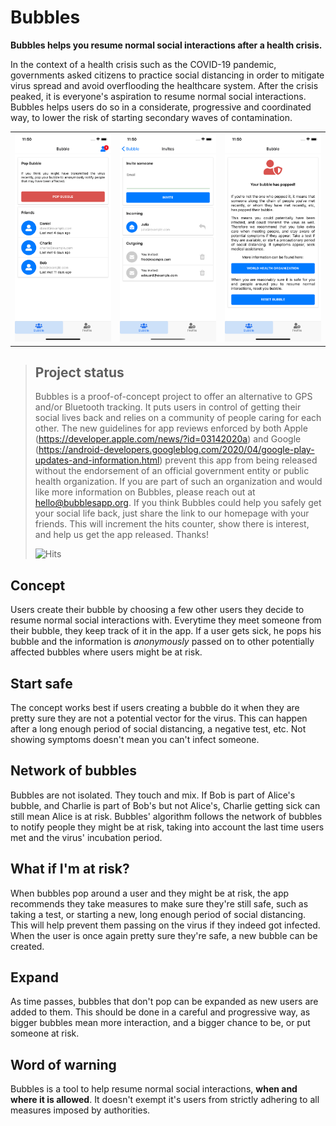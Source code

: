 # Bubbles

**Bubbles helps you resume normal social interactions after a health crisis.**

In the context of a health crisis such as the COVID-19 pandemic, governments asked citizens to practice social distancing in order to mitigate virus spread and avoid overflooding the healthcare system. After the crisis peaked, it is everyone's aspiration to resume normal social interactions. Bubbles helps users do so in a considerate, progressive and coordinated way, to lower the risk of starting secondary waves of contamination.

<table border="0">
  <tr>
    <td>
      <img src="https://github.com/bubblesapp/mobile/raw/master/fastlane/metadata/ios/screenshots/en-US/iPhone%2011-Bubble.png" width="200" style="padding: 10;" />
    </td>
    <td>
      <img src="https://github.com/bubblesapp/mobile/raw/master/fastlane/metadata/ios/screenshots/en-US/iPhone%2011-NewInvite.png" width="200" style="padding: 10;" />
    </td>
    <td>
      <img src="https://github.com/bubblesapp/mobile/raw/master/fastlane/metadata/ios/screenshots/en-US/iPhone%2011-Popped.png" width="200" style="padding: 10;" />
    </td>
  </tr>
</table>

>## Project status
>
>Bubbles is a proof-of-concept project to offer an alternative to GPS and/or Bluetooth tracking. It puts users in control of getting their social lives back and relies on a community of people caring for each other. The new guidelines for app reviews enforced by both Apple (https://developer.apple.com/news/?id=03142020a) and Google (https://android-developers.googleblog.com/2020/04/google-play-updates-and-information.html) prevent this app from being released without the endorsement of an official government entity or public health organization. If you are part of such an organization and would like more information on Bubbles, please reach out at hello@bubblesapp.org. If you think Bubbles could help you safely get your social life back, just share the link to our homepage with your friends. This will increment the hits counter, show there is interest, and help us get the app released. Thanks!
>
>
><img src="https://hitcounter.pythonanywhere.com/count/tag.svg?url=www.bubblesapp.org" alt="Hits">

## Concept

Users create their bubble by choosing a few other users they decide to resume normal social interactions with. Everytime they meet someone from their bubble, they keep track of it in the app. If a user gets sick, he pops his bubble and the information is *anonymously* passed on to other potentially affected bubbles where users might be at risk.

## Start safe

The concept works best if users creating a bubble do it when they are pretty sure they are not a potential vector for the virus. This can happen after a long enough period of social distancing, a negative test, etc. Not showing symptoms doesn't mean you can't infect someone.

## Network of bubbles

Bubbles are not isolated. They touch and mix. If Bob is part of Alice's bubble, and Charlie is part of Bob's but not Alice's, Charlie getting sick can still mean Alice is at risk. Bubbles' algorithm follows the network of bubbles to notify people they might be at risk, taking into account the last time users met and the virus' incubation period.

## What if I'm at risk?

When bubbles pop around a user and they might be at risk, the app recommends they take measures to make sure they're still safe, such as taking a test, or starting a new, long enough period of social distancing. This will help prevent them passing on the virus if they indeed got infected. When the user is once again pretty sure they're safe, a new bubble can be created.

## Expand

As time passes, bubbles that don't pop can be expanded as new users are added to them. This should be done in a careful and progressive way, as bigger bubbles mean more interaction, and a bigger chance to be, or put someone at risk.

## Word of warning

Bubbles is a tool to help resume normal social interactions, **when and where it is allowed**. It doesn't exempt it's users from strictly adhering to all measures imposed by authorities.